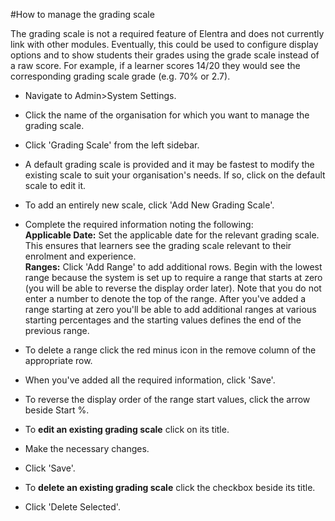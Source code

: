 #How to manage the grading scale  

The grading scale is not a required feature of Elentra and does not currently link with other modules.  Eventually, this could be used to configure display options and to show students their grades using the grade scale instead of a raw score.  For example, if a learner scores 14/20 they would see the corresponding grading scale grade (e.g. 70% or 2.7).

* Navigate to Admin>System Settings.
* Click the name of the organisation for which you want to manage the grading scale.
* Click 'Grading Scale' from the left sidebar.
* A default grading scale is provided and it may be fastest to modify the existing scale to suit your organisation's needs.  If so, click on the default scale to edit it.
* To add an entirely new scale, click 'Add New Grading Scale'.
* Complete the required information noting the following:  
**Applicable Date:** Set the applicable date for the relevant grading scale.  This ensures that learners see the grading scale relevant to their enrolment and experience.  
**Ranges:** Click 'Add Range' to add additional rows. Begin with the lowest range because the system is set up to require a range that starts at zero (you will be able to reverse the display order later).  Note that you do not enter a number to denote the top of the range.  After you've added a range starting at zero you'll be able to add additional ranges at various starting percentages and the starting values defines the end of the previous range.  
* To delete a range click the red minus icon in the remove column of the appropriate row.
* When you've added all the required information, click 'Save'.
* To reverse the display order of the range start values, click the arrow beside Start %.  

* To **edit an existing grading scale** click on its title.
* Make the necessary changes.
* Click 'Save'.  
* To **delete an existing grading scale** click the checkbox beside its title.
* Click 'Delete Selected'.
